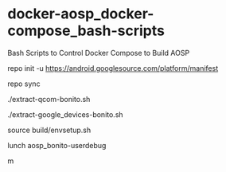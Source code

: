 # docker-aosp_docker-compose_bash-scripts
Bash Scripts to Control Docker Compose to Build AOSP

repo init -u https://android.googlesource.com/platform/manifest

repo sync

./extract-qcom-bonito.sh

./extract-google_devices-bonito.sh

source build/envsetup.sh

lunch aosp_bonito-userdebug

m
